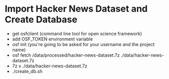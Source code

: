 # Import Hacker News Dataset and Create Database

* get osfclient (command line tool for open science framework)
* add OSF_TOKEN environment variable
* osf init (you're going to be asked for your username and the project name)
* osf fetch /data/processed/hacker-news-dataset.7z ./data/hacker-news-dataset.7z 
* 7z x ./data/hacker-news-dataset.7z
* ./create_db.sh
